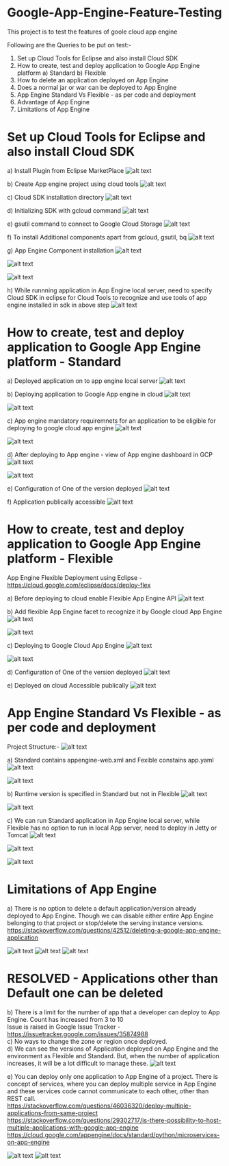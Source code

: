 # Google-App-Engine-Feature-Testing
This project is to test the features of goole cloud app engine

Following are the Queries to be put on test:-

1) Set up Cloud Tools for Eclipse and also install Cloud SDK
2) How to create, test and deploy application to Google App Engine platform
  a) Standard
  b) Flexible
3) How to delete an application deployed on App Engine
4) Does a normal jar or war can be deployed to App Engine
5) App Engine Standard Vs Flexible - as per code and deployment
5) Advantage of App Engine
6) Limitations of App Engine

# Set up Cloud Tools for Eclipse and also install Cloud SDK

a) Install Plugin from Eclipse MarketPlace
![alt text](https://github.com/Hitman007IN/Google-App-Engine-Feature-Testing/blob/master/screenshots/setUp/cloud%20tools%20for%20eclipse%20installation%20as%20plugin.png)

b) Create App engine project using cloud tools
![alt text](https://github.com/Hitman007IN/Google-App-Engine-Feature-Testing/blob/master/screenshots/setUp/cloud%20tools%20create%20app%20engine%20project.png)

c) Cloud SDK installation directory
![alt text](https://github.com/Hitman007IN/Google-App-Engine-Feature-Testing/blob/master/screenshots/setUp/google%20sdk%20installation%20dirctory.png)

d) Initializing SDK with gcloud command
![alt text](https://github.com/Hitman007IN/Google-App-Engine-Feature-Testing/blob/master/screenshots/setUp/gcloud%20init%20with%20google%20sdk.png)

e) gsutil command to connect to Google Cloud Storage
![alt text](https://github.com/Hitman007IN/Google-App-Engine-Feature-Testing/blob/master/screenshots/setUp/gsutil%20with%20google%20sdk.png)

f) To install Additional components apart from gcloud, gsutil, bq
![alt text](https://github.com/Hitman007IN/Google-App-Engine-Feature-Testing/blob/master/screenshots/setUp/additional%20component%20to%20install%20in%20sdk.png)

g) App Engine Component installation
![alt text](https://github.com/Hitman007IN/Google-App-Engine-Feature-Testing/blob/master/screenshots/setUp/installing%20app%20engine%20to%20run%20in%20local%20with%20cloud%20tools.png)

![alt text](https://github.com/Hitman007IN/Google-App-Engine-Feature-Testing/blob/master/screenshots/setUp/installing%20app%20engine%20compoent%20for%20java.png)

![alt text](https://github.com/Hitman007IN/Google-App-Engine-Feature-Testing/blob/master/screenshots/setUp/app%20engine%20component%20installition%20done.png)

h) While runnning application in App Engine local server, need to specify Cloud SDK in eclipse for Cloud Tools to recognize and use tools of app engine installed in sdk in above step
![alt text](https://github.com/Hitman007IN/Google-App-Engine-Feature-Testing/blob/master/screenshots/setUp/google%20cloud%20tools%20plugin%20recognizes%20app%20engine%20sdk%20to%20run%20application%20in%20local.png)

# How to create, test and deploy application to Google App Engine platform - Standard

a) Deployed application on to app engine local server
![alt text](https://github.com/Hitman007IN/Google-App-Engine-Feature-Testing/blob/master/screenshots/standardAppEngine/deploying%20application%20to%20app%20engine%20server%20locally.png)

b) Deploying application to Google App engine in cloud
![alt text](https://github.com/Hitman007IN/Google-App-Engine-Feature-Testing/blob/master/screenshots/standardAppEngine/eclipse%20console%20deploying%20to%20app%20engine%20standard.png)

![alt text](https://github.com/Hitman007IN/Google-App-Engine-Feature-Testing/blob/master/screenshots/standardAppEngine/deploy%20application%20to%20GCP%20app%20engine%20by%20signinig%20in%20to%20GCP%20and%20selecting%20project.png)

c) App engine mandatory requiremnets for an application to be eligible for deploying to google cloud app engine
![alt text](https://github.com/Hitman007IN/Google-App-Engine-Feature-Testing/blob/master/screenshots/standardAppEngine/appengine-web.xml%20%20a%20mandatory%20file%20to%20recognize%20as%20an%20app%20engine%20compatible.png)

![alt text](https://github.com/Hitman007IN/Google-App-Engine-Feature-Testing/blob/master/screenshots/standardAppEngine/app%20engine%20facet%20a%20mandatory%20feature%20to%20recognize%20it%20as%20an%20app%20engine%20compatible.png)

d) After deploying to App engine - view of App engine dashboard in GCP
![alt text](https://github.com/Hitman007IN/Google-App-Engine-Feature-Testing/blob/master/screenshots/standardAppEngine/app%20engine%20dashboard%20with%20the%20application%20details%20-%20page1.png)

![alt text](https://github.com/Hitman007IN/Google-App-Engine-Feature-Testing/blob/master/screenshots/standardAppEngine/app%20engine%20dashboard%20with%20the%20application%20details%20-%20page2.png)

e) Configuration of One of the version deployed
![alt text](https://github.com/Hitman007IN/Google-App-Engine-Feature-Testing/blob/master/screenshots/standardAppEngine/Configuration%20of%20one%20of%20the%20versions%20of%20App%20deployed%20in%20Standard%20App%20Engine.png)

f) Application publically accessible
![alt text](https://github.com/Hitman007IN/Google-App-Engine-Feature-Testing/blob/master/screenshots/standardAppEngine/public%20access%20to%20the%20web%20page.png)

# How to create, test and deploy application to Google App Engine platform - Flexible

App Engine Flexible Deployment using Eclipse - https://cloud.google.com/eclipse/docs/deploy-flex

a) Before deploying to cloud enable Flexible App Engine API
![alt text](https://github.com/Hitman007IN/Google-App-Engine-Feature-Testing/blob/master/screenshots/flexibleAppEngine/Enable%20Flexible%20App%20Engine%20API%20before%20deploying.png)

b) Add flexible App Engine facet to recognize it by Google cloud App Engine
![alt text](https://github.com/Hitman007IN/Google-App-Engine-Feature-Testing/blob/master/screenshots/flexibleAppEngine/Prerequisite%20to%20add%20facet%20as%20flexible%20App%20engine%20before%20deploying%20to%20App%20Engine%20Cloud.png)

![alt text](https://github.com/Hitman007IN/Google-App-Engine-Feature-Testing/blob/master/screenshots/flexibleAppEngine/Enabled%20App%20Engine%20Flexible%20API.png)

c) Deploying to Google Cloud App Engine
![alt text](https://github.com/Hitman007IN/Google-App-Engine-Feature-Testing/blob/master/screenshots/flexibleAppEngine/Deploying%20to%20App%20Engine%20Cloud.png)

![alt text](https://github.com/Hitman007IN/Google-App-Engine-Feature-Testing/blob/master/screenshots/flexibleAppEngine/console%20log%20while%20deploying%20to%20App%20Engine.png)

d) Configuration of One of the version deployed
![alt text](https://github.com/Hitman007IN/Google-App-Engine-Feature-Testing/blob/master/screenshots/flexibleAppEngine/Configuration%20of%20one%20of%20the%20versions%20of%20App%20deployed%20in%20Flexible%20App%20Engine.png)

e) Deployed on cloud Accessible publically
![alt text](https://github.com/Hitman007IN/Google-App-Engine-Feature-Testing/blob/master/screenshots/flexibleAppEngine/Flexible%20Application%20deployed%20publically%20accessible.png)

# App Engine Standard Vs Flexible - as per code and deployment

Project Structure:-
![alt text](https://github.com/Hitman007IN/Google-App-Engine-Feature-Testing/blob/master/screenshots/comparision/project%20structure%20difference.png)

a) Standard contains appengine-web.xml and Fexible constains app.yaml
![alt text](https://github.com/Hitman007IN/Google-App-Engine-Feature-Testing/blob/master/screenshots/comparision/standard%20contains%20appengine-web.xml%20file.png)

![alt text](https://github.com/Hitman007IN/Google-App-Engine-Feature-Testing/blob/master/screenshots/comparision/flexible%20app.yaml%20file.png)

b) Runtime version is specified in Standard but not in Flexible
![alt text](https://github.com/Hitman007IN/Google-App-Engine-Feature-Testing/blob/master/screenshots/comparision/standard%20contains%20appengine-web.xml%20file.png)

![alt text](https://github.com/Hitman007IN/Google-App-Engine-Feature-Testing/blob/master/screenshots/comparision/flexible%20app.yaml%20file.png)

c) We can run Standard application in App Engine local server, while Flexible has no option to run in local App server, need to deploy in Jetty or Tomcat
![alt text](https://github.com/Hitman007IN/Google-App-Engine-Feature-Testing/blob/master/screenshots/comparision/Run%20As%20for%20standard%20as%20App%20Engine%20server.png)

![alt text](https://github.com/Hitman007IN/Google-App-Engine-Feature-Testing/blob/master/screenshots/comparision/Flexible%20cannot%20be%20deployed%20on%20local%20App%20engine%20server.png)

![alt text](https://github.com/Hitman007IN/Google-App-Engine-Feature-Testing/blob/master/screenshots/comparision/Flexible%20has%20no%20app%20engine%20server.png)

# Limitations of App Engine

a) There is no option to delete a default application/version already deployed to App Engine. Though we can disable either entire App Engine belonging to that project or stop/delete the serving instance versions.<br />
https://stackoverflow.com/questions/42512/deleting-a-google-app-engine-application <br />

![alt text](https://github.com/Hitman007IN/Google-App-Engine-Feature-Testing/blob/master/screenshots/limitations/disable%20App%20Engine%20for%20Entire%20Project%20-%20part1.png)
![alt text](https://github.com/Hitman007IN/Google-App-Engine-Feature-Testing/blob/master/screenshots/limitations/disable%20App%20Engine%20for%20Entire%20Project%20-%20part2.png)
![alt text](https://github.com/Hitman007IN/Google-App-Engine-Feature-Testing/blob/master/screenshots/limitations/stop%20and%20start%20an%20instance.png)

# RESOLVED - Applications other than Default one can be deleted

b) There is a limit for the number of app that a developer can deploy to App Engine. Count has increased from 3 to 10<br />
Issue is raised in Google Issue Tracker - https://issuetracker.google.com/issues/35874988 <br />
c) No ways to change the zone or region once deployed.<br />
d) We can see the versions of Application deployed on App Engine and the environment as Flexible and Standard. But, when the number of application increases, it will be a lot difficult to manage these. 
![alt text](https://github.com/Hitman007IN/Google-App-Engine-Feature-Testing/blob/master/screenshots/limitations/Versions%20of%20application%20deployed%20on%20App%20Engine.png)

e) You can deploy only one application to App Engine of a project. There is concept of services, where you can deploy multiple service in App Engine and these services code cannot communicate to each other, other than REST call. <br />
https://stackoverflow.com/questions/46036320/deploy-multiple-applications-from-same-project <br />
https://stackoverflow.com/questions/29302717/is-there-possibility-to-host-multiple-applications-with-google-app-engine <br />
https://cloud.google.com/appengine/docs/standard/python/microservices-on-app-engine <br />

![alt text](https://github.com/Hitman007IN/Google-App-Engine-Feature-Testing/blob/master/screenshots/limitations/deployed%20multiple%20versions%20of%20application.png)
![alt text](https://github.com/Hitman007IN/Google-App-Engine-Feature-Testing/blob/master/screenshots/limitations/new%20application%20has%20new%20URL.png)



